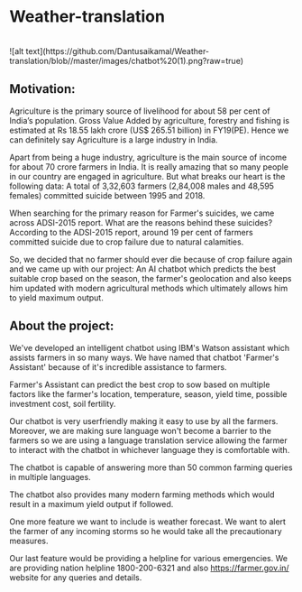 # Weather-translation
<br>
![alt text](https://github.com/Dantusaikamal/Weather-translation/blob//master/images/chatbot%20(1).png?raw=true)
<br>

## Motivation: 

Agriculture is the primary source of livelihood for about 58 per cent of India’s population. Gross Value Added by agriculture, forestry and fishing is estimated at Rs 18.55 lakh crore (US$ 265.51 billion) in FY19(PE). Hence we can definitely say Agriculture is a large industry in India.

Apart from being a huge industry, agriculture is the main source of income for about 70 crore farmers in India. It is really amazing that so many people in our country are engaged in agriculture. But what breaks our heart is the following data: 
A total of 3,32,603 farmers (2,84,008 males and 48,595 females) committed suicide between 1995 and 2018.

When searching for the primary reason for Farmer's suicides, we came across ADSI-2015 report.  What are the reasons behind these suicides? According to the ADSI-2015 report, around 19 per cent of farmers committed suicide due to crop failure due to natural calamities.

So, we decided that no farmer should ever die because of crop failure again and we came up with our project: An AI chatbot which predicts the best suitable crop based on the season, the farmer's geolocation and also keeps him updated with modern agricultural methods which ultimately allows him to yield maximum output.

## About the project:

We've developed an intelligent chatbot using IBM's Watson assistant which assists farmers in so many ways. We have named that chatbot 'Farmer's Assistant' because of it's incredible assistance to farmers. 

Farmer's Assistant can predict the best crop to sow based on multiple factors like the farmer's location, temperature, season, yield time, possible investment cost, soil fertility.

Our chatbot is very userfriendly making it easy to use by all the farmers.
Moreover, we are making sure language won't become a barrier to the farmers so we are using a language translation service allowing the farmer to interact with the chatbot in whichever language they is comfortable with.

The chatbot is capable of answering more than 50 common farming queries in multiple languages. 

The chatbot also provides many modern farming methods which would result in a maximum yield output if followed.

One more feature we want to include is weather forecast. We want to alert the farmer of any incoming storms so he would take all the precautionary measures.

Our last feature would be providing a helpline for various emergencies. We are providing nation helpline 1800-200-6321 and also https://farmer.gov.in/ website for any queries and details.
